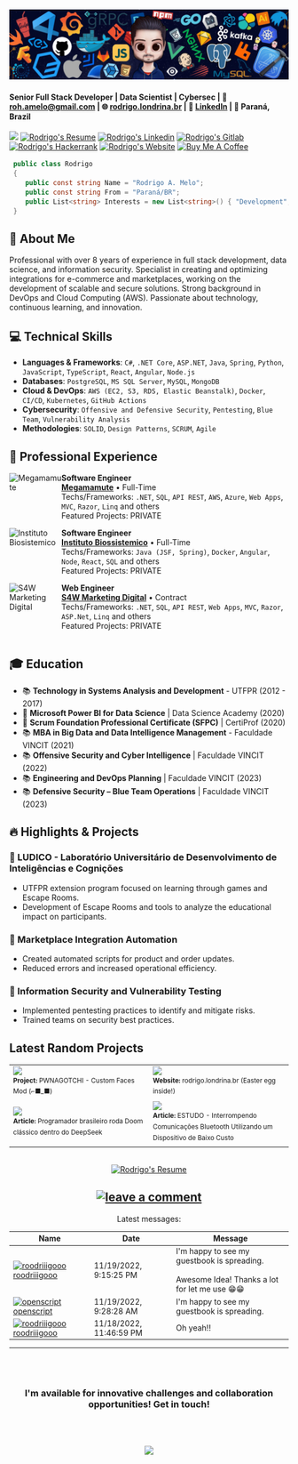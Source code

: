 #

![](https://raw.githubusercontent.com/roodriiigooo/roodriiigooo/main/.assets/HEADER_1668444883110.png)

<!-- <img height="150px" width="150px" align="left" src="https://rodrigo.londrina.br/images/rodrigo_profile_picture.png" alt="Bakaguya made by レヴィノス (https://www.pixiv.net/en/artworks/80962527)" width="320" /> -->

#### Senior Full Stack Developer | Data Scientist | Cybersec | 📧 roh.amelo@gmail.com | 🌐 [rodrigo.londrina.br](https://rodrigo.londrina.br) | 🔗 [LinkedIn](https://www.linkedin.com/in/rodrigooo) | 📍 Paraná, Brazil  
![](https://komarev.com/ghpvc/?username=roodriiigooo&style=for-the-badge&label=PROFILE+VIEWS)
<a href="https://rodrigo.londrina.br/cv/profile.pdf" target="_blank">
	<img src="https://img.shields.io/badge/-Download%20My%20Resume%20(pt_BR)-%23333?style=for-the-badge&logo=webb&logoColor=white" target="_blank" alt="Rodrigo's Resume"></a>
<a href="https://www.linkedin.com/in/roodriiigooo" target="_blank"><img src="https://img.shields.io/badge/-LinkedIn-%230077B5?style=for-the-badge&logo=linkedin&logoColor=white"  alt="Rodrigo's Linkedin" target="_blank"></a>
  	<a href="https://gitlab.com/roodriiigooo" target="_blank"><img src="https://img.shields.io/badge/-GitLab-%23333?style=for-the-badge&logo=gitlab&logoColor=white" target="_blank" alt="Rodrigo's Gitlab"></a> 
     	<a href="https://www.hackerrank.com/rodrigomelo" target="_blank"><img src="https://img.shields.io/badge/-Hacker%20Rank-%eab676?style=for-the-badge&logo=hackerrank&logoColor=white"  alt="Rodrigo's Hackerrank" target="_blank"></a> 
  	<a href="https://rodrigo.londrina.br" target="_blank"><img src="https://img.shields.io/badge/-website-%23333?style=for-the-badge&logo=webb&logoColor=white" target="_blank" alt="Rodrigo's Website"></a>
  	<a href="https://www.buymeacoffee.com/rodrigoo" target="_blank"><img src="https://img.shields.io/badge/Buy%20Me%20a%20Coffee-5C3317?style=for-the-badge&logo=buy-me-a-coffee&logoColor=white" alt="Buy Me A Coffee" target="_blank"></a> 


```csharp
 public class Rodrigo
 {
 	public const string Name = "Rodrigo A. Melo";
	public const string From = "Paraná/BR";
	public List<string> Interests = new List<string>() { "Development", "Data Science", "Cybersec" };
 }
```


## 🎯 About Me
Professional with over 8 years of experience in full stack development, data science, and information security. Specialist in creating and optimizing integrations for e-commerce and marketplaces, working on the development of scalable and secure solutions. Strong background in DevOps and Cloud Computing (AWS). Passionate about technology, continuous learning, and innovation.


## 💻 Technical Skills
- **Languages & Frameworks**: `C#`, `.NET Core`, `ASP.NET`, `Java`, `Spring`, `Python`, `JavaScript`, `TypeScript`, `React`, `Angular`, `Node.js`
- **Databases**: `PostgreSQL`, `MS SQL Server`, `MySQL`, `MongoDB`
- **Cloud & DevOps**: `AWS (EC2, S3, RDS, Elastic Beanstalk)`, `Docker`, `CI/CD`, `Kubernetes`, `GitHub Actions`
- **Cybersecurity**: `Offensive and Defensive Security`, `Pentesting`, `Blue Team`, `Vulnerability Analysis`
- **Methodologies**: `SOLID`, `Design Patterns`, `SCRUM`, `Agile`


## 💼 Professional Experience


[<img align="left" height="94px" width="94px" alt="Megamamute" src="https://media.licdn.com/dms/image/v2/C4D0BAQG_JMRqGl1OLg/company-logo_200_200/company-logo_200_200/0/1648590192348/megamamutecombr_logo?e=2147483647&v=beta&t=oURSoZxRuYD5KsVD44AdVpcCETbg3WYplxIlffecpyw"/>](https://www.linkedin.com/company/megamamute.com.br)

**Software Engineer** \
[**Megamamute**](https://www.linkedin.com/company/megamamute.com.br) • Full-Time \
Techs/Frameworks: `.NET`, `SQL`, `API REST`, `AWS`, `Azure`, `Web Apps`, `MVC`, `Razor`, `Linq` and others\
Featured Projects: PRIVATE
<br/>

[<img align="left" height="94px" width="94px" alt="Instituto Biosistemico" src="https://media.licdn.com/dms/image/v2/C4E0BAQEGII9YTAedzQ/company-logo_200_200/company-logo_200_200/0/1630605749211/instituto_biosistemico_logo?e=2147483647&v=beta&t=FVJY6oMyoeJlYYhWYZluQ3-SVdH037BpMROGdpZ6kOw"/>](https://www.linkedin.com/company/instituto-biosistemico/)

**Software Engineer** \
[**Instituto Biossistemico**](https://www.linkedin.com/company/instituto-biosistemico/) • Full-Time \
Techs/Frameworks: `Java (JSF, Spring)`, `Docker`, `Angular`, `Node`, `React`, `SQL` and others\
Featured Projects: PRIVATE
<br/>

[<img align="left" height="94px" width="94px" alt="S4W Marketing Digital" src="https://media.licdn.com/dms/image/v2/C4D0BAQHoVdTky9-yiw/company-logo_200_200/company-logo_200_200/0/1631306107389?e=2147483647&v=beta&t=EtqTeMlXFBZjGJsTyalAzNIfQrzRY_1cyhsH8E_RlLA"/>](https://www.linkedin.com/company/s4w-marketing-digital/)

**Web Engineer** \
[**S4W Marketing Digital**](https://www.linkedin.com/company/s4w-marketing-digital/) • Contract \
Techs/Frameworks:  `.NET`, `SQL`, `API REST`, `Web Apps`, `MVC`, `Razor`, `ASP.Net`, `Linq` and others\
Featured Projects: PRIVATE
<br/>
<br/>





## 🎓 Education
- 📚 **Technology in Systems Analysis and Development** - UTFPR (2012 - 2017)
- 🏅 **Microsoft Power BI for Data Science** | Data Science Academy (2020)
- 🏅 **Scrum Foundation Professional Certificate (SFPC)** | CertiProf (2020)
- 📚 **MBA in Big Data and Data Intelligence Management** - Faculdade VINCIT (2021)
- 📚 **Offensive Security and Cyber Intelligence** | Faculdade VINCIT (2022)
- 📚 **Engineering and DevOps Planning** | Faculdade VINCIT (2023)
- 📚 **Defensive Security – Blue Team Operations** | Faculdade VINCIT (2023)


## 🔥 Highlights & Projects

### 📌 LUDICO - Laboratório Universitário de Desenvolvimento de Inteligências e Cognições
- UTFPR extension program focused on learning through games and Escape Rooms.
- Development of Escape Rooms and tools to analyze the educational impact on participants.

### 📌 Marketplace Integration Automation
- Created automated scripts for product and order updates.
- Reduced errors and increased operational efficiency.

### 📌 Information Security and Vulnerability Testing
- Implemented pentesting practices to identify and mitigate risks.
- Trained teams on security best practices.


## Latest Random Projects


<table>
  <tr>
    <td width="50%"><a href="https://github.com/roodriiigooo/PWNAGOTCHI-CUSTOM-FACES-MOD" target="_blank"><img width="100%" target="_blank" src="https://github.com/roodriiigooo/roodriiigooo.github.io/blob/master/images/1698607842474.jpg?raw=true"></a><br><sup><strong>Project:</strong> PWNAGOTCHI - Custom Faces Mod (⌐■_■)</sup>
    <td width="50%"><a href="https://rodrigo.londrina.br" target="_blank"><img width="100%" target="_blank" src="https://github.com/roodriiigooo/roodriiigooo.github.io/blob/master/images/1698607842474_2.jpg?raw=true"></a><br><sup><strong>Website:</strong> rodrigo.londrina.br (Easter egg inside!)</sup></td>
  </tr>
<tr>
<td width="50%"><a href="https://www.tecmundo.com.br/internet/402496-programador-brasileiro-roda-doom-classico-dentro-do-deepseek.htm" target="_blank"><img width="100%" target="_blank" src="https://tm.ibxk.com.br/2025/02/12/12141125416182.jpg?ims=1280x480"></a><br><sup><strong>Article:</strong> Programador brasileiro roda Doom clássico dentro do DeepSeek</sup></td>    
<td width="50%"><a href="https://github.com/roodriiigooo/NAO_PERTURBE" target="_blank"><img width="100%" target="_blank" src="https://creatorspace.imgix.net/users/cm5z90w7901ebi601bqu49nt7/NSUt75wHrejLFse0-IMG_20250116_090612.jpg?w=750&h=750"></a><br><sup><strong>Article:</strong> ESTUDO - Interrompendo Comunicações Bluetooth Utilizando um Dispositivo de Baixo Custo</sup></td>
</tr>
</table>



<br>
<div align="center">
<a href="https://rodrigo.londrina.br/cv/profile.pdf" target="_blank">
	<img src="https://img.shields.io/badge/-Download%20My%20Resume%20(pt_BR)-%23333?style=for-the-badge&logo=webb&logoColor=white" target="_blank" alt="Rodrigo's Resume"></a>

## [![leave a comment](https://img.shields.io/badge/-___%20%F0%9F%96%8B%20leave%20a%20message%20here-red?style=flat-round)](https://github.com/roodriiigooo/roodriiigooo/issues/1#issuecomment-new)

Latest messages:

<!-- Guestbook -->
| Name | Date | Message |
|---|---|---|
| <a href="https://github.com/roodriiigooo"><img width="24" src="https://avatars.githubusercontent.com/u/5695737?s=24&u=b45e54d8433a41a6de9faa65bd02c2ff10916d61&v=4" alt="roodriiigooo" /> roodriiigooo</a> |11/19/2022, 9:15:25 PM|I'm happy to see my guestbook is spreading.<br /><br />Awesome Idea! Thanks a lot for let me use 😁😁|
| <a href="https://github.com/openscript"><img width="24" src="https://avatars.githubusercontent.com/u/1105080?s=24&u=0a437e6a26bc6d13cc1360e744269ae2365e0927&v=4" alt="openscript" /> openscript</a> |11/19/2022, 9:28:28 AM|I'm happy to see my guestbook is spreading.|
| <a href="https://github.com/roodriiigooo"><img width="24" src="https://avatars.githubusercontent.com/u/5695737?s=24&u=b45e54d8433a41a6de9faa65bd02c2ff10916d61&v=4" alt="roodriiigooo" /> roodriiigooo</a> |11/18/2022, 11:46:59 PM|Oh yeah!!|
<!-- /Guestbook -->


---


</div>
<br><br>

<div align="center">
	
### **I'm available for innovative challenges and collaboration opportunities! Get in touch!**



	
<br><br>

<img src="https://github.com/roodriiigooo/roodriiigooo.github.io/blob/master/images/dino.gif?raw=true"/>


</div>
